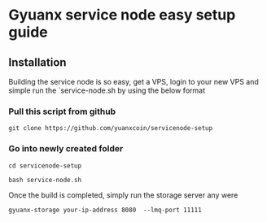 
# Gyuanx service node easy setup guide



## Installation

Building the service node is so easy, get a VPS, login to your new VPS and simple run the `service-node.sh by using the below format

### Pull this script from github
`git clone https://github.com/yuanxcoin/servicenode-setup`

### Go into newly created folder

`cd servicenode-setup`

```shell
bash service-node.sh
```
Once the build is completed, simply run the storage server any were

```shell
gyuanx-storage your-ip-address 8080  --lmq-port 11111
```
